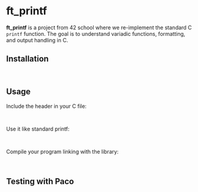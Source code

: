 <!--
  ft_printf Project
  42 School Project: Re-implementing the standard C printf function.
-->

<!DOCTYPE html>
<html lang="en">
<head>
    <meta charset="UTF-8">
    <title>ft_printf README</title>
</head>
<body>

<!--
    Features:
    - Handles format specifiers:
      %c - character
      %s - string
      %p - pointer
      %d / %i - integer
      %u - unsigned integer
      %x / %X - hexadecimal (lower/upper case)
      %% - percent sign
    - Supports NULL pointers and strings
    - Mimics the behavior of the standard printf as closely as possible
-->

<h1>ft_printf</h1>
<p><strong>ft_printf</strong> is a project from 42 school where we re-implement the standard C <code>printf</code> function. The goal is to understand variadic functions, formatting, and output handling in C.</p>

<h2>Installation</h2>
<pre>
<!--
Clone the repository:

git clone https://github.com/yourusername/ft_printf.git
cd ft_printf
-->
</pre>
<pre>
<!--
Compile the library:

make
-->
</pre>

<h2>Usage</h2>
<p>Include the header in your C file:</p>
<pre>
<!--
#include "ft_printf.h"
-->
</pre>
<p>Use it like standard printf:</p>
<pre>
<!--
ft_printf("Hello %s!\n", "world");
-->
</pre>
<p>Compile your program linking with the library:</p>
<pre>
<!--
gcc main.c -L. -lftprintf -o my_program
./my_program
-->
</pre>

<h2>Testing with Paco</h2>
<pre>
<!--
1. Navigate to the project directory:

cd ft_printf

2. Run Paco tests:

paco ft_printf
-->
</pre>
<p>Paco will compare your output with the standard <code>printf</code> and show which tests passed or failed.</p>

<h2>Author</h2>
<p><!-- Your Name – 42 Student --></p>

</body>
</html>
